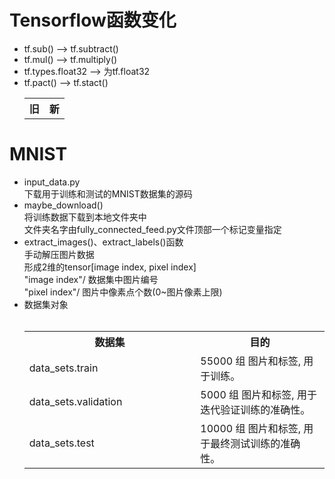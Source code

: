 # Tensorflow函数变化
  * tf.sub() --> tf.subtract()
  * tf.mul() --> tf.multiply()
  * tf.types.float32 --> 为tf.float32
  * tf.pact() --> tf.stact()
  <div align="center"><table><tr><th><b>旧</b></th><th><b>新</b></th></tr></table></div>

# MNIST
  * input\_data.py  
       下载用于训练和测试的MNIST数据集的源码  
  * maybe\_download()  
       将训练数据下载到本地文件夹中  
       文件夹名字由fully\_connected_feed.py文件顶部一个标记变量指定
  * extract\_images()、extract\_labels()函数  
       手动解压图片数据  
       形成2维的tensor[image index, pixel index]  
       "image index"/  数据集中图片编号  
       "pixel index"/    图片中像素点个数(0~图片像素上限)
  * 数据集对象  
        <div align="center"> <table>
 <tr><th width="500"><b>数据集</b></th><th width="500"><b>目的</b></th></tr>
 <tr><td>data_sets.train</td><td>55000 组 图片和标签, 用于训练。</td></tr>
 <tr><td>data_sets.validation</td><td>5000 组 图片和标签, 用于迭代验证训练的准确性。</td></tr>
 <tr><td>data_sets.test</td><td>10000 组 图片和标签, 用于最终测试训练的准确性。</td></tr>
                             </table></div><br>
